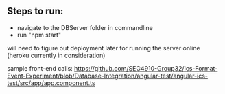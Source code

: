 ## Steps to run:
- navigate to the DBServer folder in commandline
- run "npm start"

will need to figure out deployment later for running the server online (heroku currently in consideration)


sample front-end calls: https://github.com/SEG4910-Group32/Ics-Format-Event-Experiment/blob/Database-Integration/angular-test/angular-ics-test/src/app/app.component.ts